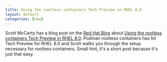 ```yaml
---
title: Using the rootless containers Tech Preview in RHEL 8.0
layout: default
categories: [new]
---
```


Scott McCarty has a blog post on the [Red Hat Blog](https://www.redhat.com/en/blog) about [Using the rootless containers Tech Preview in RHEL 8.0](https://www.redhat.com/en/blog/using-rootless-containers-tech-preview-rhel-80). Podman rootless containers has hit Tech Preview for RHEL 8.0 and Scott walks you through the setup necessary for rootless containers. Small hint, it's a short post because it's just that easy.
